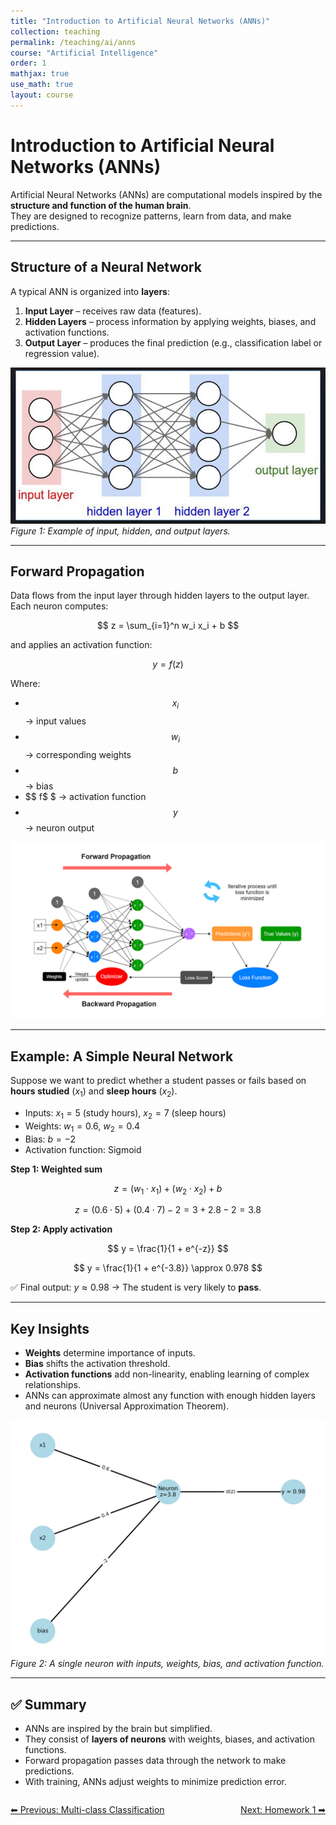 ```yaml
---
title: "Introduction to Artificial Neural Networks (ANNs)"
collection: teaching
permalink: /teaching/ai/anns
course: "Artificial Intelligence"
order: 1
mathjax: true
use_math: true
layout: course
---
```

# Introduction to Artificial Neural Networks (ANNs)

Artificial Neural Networks (ANNs) are computational models inspired by the **structure and function of the human brain**.  
They are designed to recognize patterns, learn from data, and make predictions.

---

## Structure of a Neural Network

A typical ANN is organized into **layers**:

1. **Input Layer** – receives raw data (features).  
2. **Hidden Layers** – process information by applying weights, biases, and activation functions.  
3. **Output Layer** – produces the final prediction (e.g., classification label or regression value).

![Neural Network Layers](/images/ai24.jpg)  
*Figure 1: Example of input, hidden, and output layers.*

---

## Forward Propagation

Data flows from the input layer through hidden layers to the output layer.  
Each neuron computes:

$$
z = \sum_{i=1}^n w_i x_i + b
$$

and applies an activation function:

$$
y = f(z)
$$

Where:  
- $$ x_i $$ → input values  
- $$ w_i $$ → corresponding weights  
- $$ b $$ → bias  
- $$ f$ $ → activation function  
- $$ y $$ → neuron output  

![Neural Network Layers](/images/ai25.png)  

---

## Example: A Simple Neural Network

Suppose we want to predict whether a student passes or fails based on **hours studied** ($x_1$) and **sleep hours** ($x_2$).

- Inputs: $x_1 = 5$ (study hours), $x_2 = 7$ (sleep hours)  
- Weights: $w_1 = 0.6$, $w_2 = 0.4$  
- Bias: $b = -2$  
- Activation function: Sigmoid  

**Step 1: Weighted sum**

$$
z = (w_1 \cdot x_1) + (w_2 \cdot x_2) + b
$$

$$
z = (0.6 \cdot 5) + (0.4 \cdot 7) - 2 = 3 + 2.8 - 2 = 3.8
$$

**Step 2: Apply activation**

$$
y = \frac{1}{1 + e^{-z}}
$$

$$
y = \frac{1}{1 + e^{-3.8}} \approx 0.978
$$

✅ Final output: $y \approx 0.98$ → The student is very likely to **pass**.

---

## Key Insights

- **Weights** determine importance of inputs.  
- **Bias** shifts the activation threshold.  
- **Activation functions** add non-linearity, enabling learning of complex relationships.  
- ANNs can approximate almost any function with enough hidden layers and neurons (Universal Approximation Theorem).

![Neuron Functioning](/images/ai26.png)  
*Figure 2: A single neuron with inputs, weights, bias, and activation function.*

---

## ✅ Summary

- ANNs are inspired by the brain but simplified.  
- They consist of **layers of neurons** with weights, biases, and activation functions.  
- Forward propagation passes data through the network to make predictions.  
- With training, ANNs adjust weights to minimize prediction error.  





<div class="lesson-nav" style="display:flex; justify-content:space-between; margin-top:2em;">
  <a class="btn btn--inverse" href="{{ '/teaching/ai/multi-class' | relative_url }}">⬅︎ Previous: Multi-class Classification </a>
  <a class="btn btn--primary" href="{{ '/teaching/ai/hw1' | relative_url }}">Next: Homework 1 ➡︎</a>
</div>